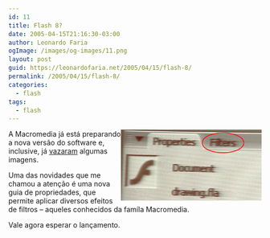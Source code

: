 ```yaml
---
id: 11
title: Flash 8?
date: 2005-04-15T21:16:30-03:00
author: Leonardo Faria
ogImage: /images/og-images/11.png
layout: post
guid: https://leonardofaria.net/2005/04/15/flash-8/
permalink: /2005/04/15/flash-8/
categories:
  - flash
tags:
  - flash
---
```


<img src="/wp-content/uploads/2006/05/8ball-pi-filters.jpg" align="right" width="280" alt="Uma foto roubada do novo Flash." />  

A Macromedia já está preparando a nova versão do software e, inclusive, já [vazaram](http://www.flashant.org/index.php?p=332&c=1) algumas imagens.

Uma das novidades que me chamou a atenção é uma nova guia de propriedades, que permite aplicar diversos efeitos de filtros – aqueles conhecidos da famíla Macromedia.

Vale agora esperar o lançamento.
